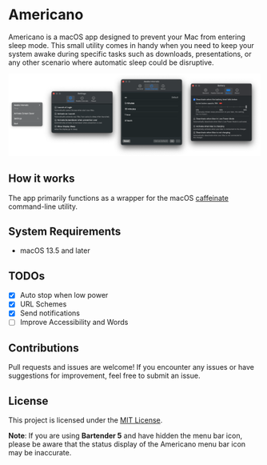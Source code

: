 # Americano

Americano is a macOS app designed to prevent your Mac from entering sleep mode. This small utility comes in handy when you need to keep your system awake during specific tasks such as downloads, presentations, or any other scenario where automatic sleep could be disruptive.

<img src="screenshot.png" />

## How it works

The app primarily functions as a wrapper for the macOS [caffeinate][2] command-line utility. 

## System Requirements

- macOS 13.5 and later

## TODOs

- [x] Auto stop when low power
- [x] URL Schemes
- [x] Send notifications
- [ ] Improve Accessibility and Words

## Contributions

Pull requests and issues are welcome! If you encounter any issues or have suggestions for improvement, feel free to submit an issue.

## License

This project is licensed under the [MIT License][1].

**Note**: If you are using **Bartender 5** and have hidden the menu bar icon, please be aware that the status display of the Americano menu bar icon may be inaccurate.

[1]: https://github.com/LZhenHong/Americano/blob/main/LICENSE
[2]: https://ss64.com/osx/caffeinate.html
